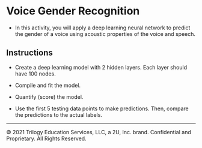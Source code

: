 # Voice Gender Recognition

* In this activity, you will apply a deep learning neural network to predict the gender of a voice using acoustic properties of the voice and speech.

## Instructions

* Create a deep learning model with 2 hidden layers.  Each layer should have 100 nodes.

* Compile and fit the model.

* Quantify (score) the model.

* Use the first 5 testing data points to make predictions.  Then, compare the predictions to the actual labels.

- - -

© 2021 Trilogy Education Services, LLC, a 2U, Inc. brand. Confidential and Proprietary. All Rights Reserved.
